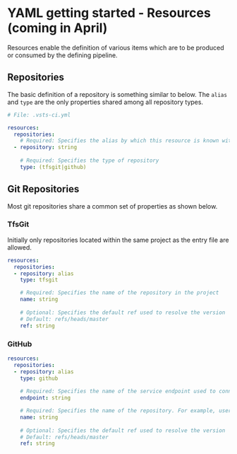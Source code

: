 # YAML getting started - Resources (coming in April)

Resources enable the definition of various items which are to be produced or consumed
by the defining pipeline. 

## Repositories

The basic definition of a repository is something similar to below. The `alias` and 
`type` are the only properties shared among all repository types. 

```yaml
# File: .vsts-ci.yml

resources:
  repositories:
    # Required: Specifies the alias by which this resource is known within the pipeline
  - repository: string
  
    # Required: Specifies the type of repository
    type: (tfsgit|github)
```

## Git Repositories

Most git repositories share a common set of properties as shown below.

### TfsGit

Initially only repositories located within the same project as the entry file are allowed. 

```yaml
resources:
  repositories:
  - repository: alias
    type: tfsgit

    # Required: Specifies the name of the repository in the project
    name: string
    
    # Optional: Specifies the default ref used to resolve the version 
    # Default: refs/heads/master
    ref: string    
```

### GitHub

```yaml
resources:
  repositories:
  - repository: alias
    type: github
    
    # Required: Specifies the name of the service endpoint used to connect to github
    endpoint: string

    # Required: Specifies the name of the repository. For example, user/repo or organization/repo.
    name: string
    
    # Optional: Specifies the default ref used to resolve the version
    # Default: refs/heads/master
    ref: string    
```

